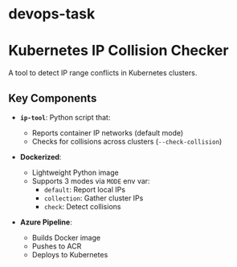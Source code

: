 # devops-task


# Kubernetes IP Collision Checker
 
A tool to detect IP range conflicts in Kubernetes clusters.
 
## Key Components
 
- **`ip-tool`**: Python script that:
  - Reports container IP networks (default mode)
  - Checks for collisions across clusters (`--check-collision`)
 
- **Dockerized**:
  - Lightweight Python image
  - Supports 3 modes via `MODE` env var:
    - `default`: Report local IPs
    - `collection`: Gather cluster IPs
    - `check`: Detect collisions
 
- **Azure Pipeline**:
  - Builds Docker image
  - Pushes to ACR
  - Deploys to Kubernetes